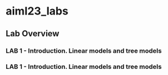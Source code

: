 # aiml23_labs

## Lab Overview

### LAB 1 - Introduction. Linear models and tree models

### LAB 1 - Introduction. Linear models and tree models

